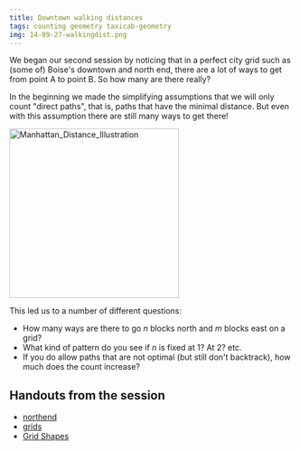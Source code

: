 ```yaml
---
title: Downtown walking distances
tags: counting geometry taxicab-geometry
img: 14-09-27-walkingdist.png
---
```


We began our second session by noticing that in a perfect city grid such as (some of) Boise's downtown and north end, there are a lot of ways to get from point A to point B. So how many are there really?<!--more-->

In the beginning we made the simplifying assumptions that we will only count "direct paths", that is, paths that have the minimal distance. But even with this assumption there are still many ways to get there!

<img class="aligncenter size-full wp-image-207" src="{{ site.baseurl }}/assets/Manhattan_Distance_Illustration.png" alt="Manhattan_Distance_Illustration" width="300" height="300" />

This led us to a number of different questions:

* How many ways are there to go $n$ blocks north and $m$ blocks east on a grid?</li>
* What kind of pattern do you see if $n$ is fixed at $1$? At $2$? etc.</li>
* If you do allow paths that are not optimal (but still don't backtrack), how much does the count increase?

## Handouts from the session
* <a href="{{ site.bmc-handouts-base }}/taxicab-northend.pdf">northend</a>
* <a href="{{ site.bmc-handouts-base }}/taxicab-grids.pdf">grids</a>
* <a href="{{ site.bmc-handouts-base }}/taxicab-Grid-Shapes.pdf">Grid Shapes</a>
